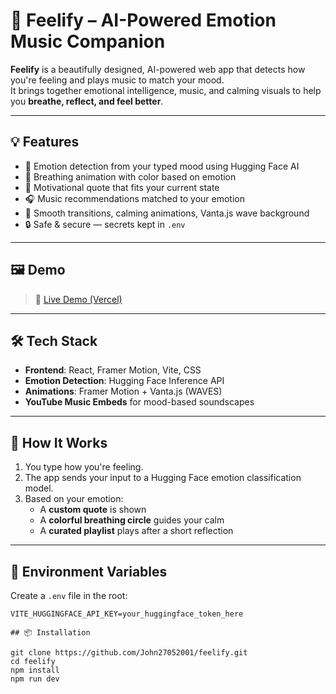 # 🎵 Feelify – AI-Powered Emotion Music Companion

**Feelify** is a beautifully designed, AI-powered web app that detects how you're feeling and plays music to match your mood.  
It brings together emotional intelligence, music, and calming visuals to help you **breathe, reflect, and feel better**.

---

## 💡 Features

- 🧠 Emotion detection from your typed mood using Hugging Face AI
- 🌈 Breathing animation with color based on emotion
- 💬 Motivational quote that fits your current state
- 🎧 Music recommendations matched to your emotion
- 🎥 Smooth transitions, calming animations, Vanta.js wave background
- 🔒 Safe & secure — secrets kept in `.env`

---

## 🖼️ Demo

> 🔗 [Live Demo (Vercel)]([https://feelify-lwqd.vercel.app/)

---

## 🛠 Tech Stack

- **Frontend**: React, Framer Motion, Vite, CSS
- **Emotion Detection**: Hugging Face Inference API  
- **Animations**: Framer Motion + Vanta.js (WAVES)
- **YouTube Music Embeds** for mood-based soundscapes

---

## 🧪 How It Works

1. You type how you're feeling.
2. The app sends your input to a Hugging Face emotion classification model.
3. Based on your emotion:
   - A **custom quote** is shown
   - A **colorful breathing circle** guides your calm
   - A **curated playlist** plays after a short reflection

---

## 🔐 Environment Variables

Create a `.env` file in the root:

```env
VITE_HUGGINGFACE_API_KEY=your_huggingface_token_here

## 📦 Installation

git clone https://github.com/John27052001/feelify.git
cd feelify
npm install
npm run dev
